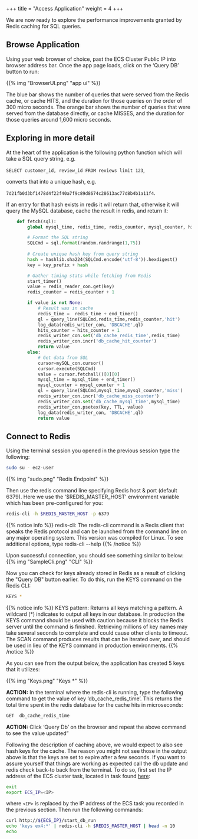+++
title = "Access Application"
weight = 4
+++

We are now ready to explore the performance improvements granted by Redis caching for SQL queries. 

## Browse Application

Using your web browser of choice, past the ECS Cluster Public IP into browser address bar.  Once the app page loads, click on the ‘Query DB’ button to run:

{{% img "BrowserUI.png" "app ui" %}}

The blue bar shows the number of queries that were served from the Redis cache, or cache HITS, and the duration for those queries on the order of 300 micro seconds. The orange bar shows the number of queries that were served from the database directly, or cache MISSES, and the duration for those queries around 1,600 micro seconds.


## Exploring in more detail

At the heart of the application is the following python function which will take a SQL query string, e.g. 

`SELECT customer_id, review_id FROM reviews limit 123`, 

converts that into a unique hash, e.g. 

`7d21fb0d3bf1478d4f22f40a7f9c89d8674c28613ac77d8b4b1a11f4`. 

If an entry for that hash exists in redis it will return that, otherwise it will query the MySQL database, cache the result in redis, and return it:

```python
    def fetch(sql):
        global mysql_time, redis_time, redis_counter, mysql_counter, hits_counter, end_time_value

        # Format the SQL string
        SQLCmd = sql.format(random.randrange(1,75))
        
        # Create unique hash key from query string
        hash = hashlib.sha224(SQLCmd.encode('utf-8')).hexdigest()
        key = key_prefix + hash

        # Gather timing stats while fetching from Redis
        start_timer()
        value = redis_reader_con.get(key)
        redis_counter = redis_counter + 1

        if value is not None:
            # Result was in cache
            redis_time =  redis_time + end_timer()
            ql = query_line(SQLCmd,redis_time,redis_counter,'hit')
            log_data(redis_writer_con, 'DBCACHE',ql)
            hits_counter = hits_counter + 1
            redis_writer_con.set('db_cache_redis_time',redis_time)
            redis_writer_con.incr('db_cache_hit_counter')
            return value
        else:
            # Get data from SQL
            cursor=mySQL_con.cursor()
            cursor.execute(SQLCmd)
            value = cursor.fetchall()[0][0]
            mysql_time = mysql_time + end_timer()
            mysql_counter = mysql_counter + 1
            ql = query_line(SQLCmd,mysql_time,mysql_counter,'miss')
            redis_writer_con.incr('db_cache_miss_counter')
            redis_writer_con.set('db_cache_mysql_time',mysql_time)
            redis_writer_con.psetex(key, TTL, value)
            log_data(redis_writer_con, 'DBCACHE',ql)
            return value    

```

## Connect to Redis

Using the terminal session you opened in the previous session type the following:

```bash
sudo su - ec2-user
```

{{% img "sudo.png" "Redis Endpoint" %}}

Then use the redis command line specifying Redis host & port (default 6379).  Here we use the '$REDIS_MASTER_HOST' environment variable which has been pre-configured for you:

```bash
redis-cli -h $REDIS_MASTER_HOST -p 6379
```

{{% notice info %}}
redis-cli:
The redis-cli command is a Redis client that speaks the Redis protocol and can be launched from the command line on any major operating system. This version was compiled for Linux. To see additional options, type redis-cli --help
{{% /notice %}}


Upon successful connection, you should see something similar to below:
{{% img "SampleCli.png" "CLI" %}}


Now you can check for keys already stored in Redis as a result of clicking the "Query DB" button earlier. To do this, run the KEYS command on the Redis CLI:


```bash
KEYS *
```

{{% notice info %}}
KEYS pattern:
Returns all keys matching a pattern. A wildcard (*) indicates to output all keys in our database. In production the KEYS command should be used with caution because it blocks the Redis server until the command is finished. Retrieving millions of key names may take several seconds to complete and could cause other clients to timeout. The SCAN command produces results that can be iterated over, and should be used in lieu of the KEYS command in production environments.
{{% /notice %}}



As you can see from the output below, the application has created 5 keys that it utilizes:

{{% img "Keys.png" "Keys *" %}}

**ACTION:** In the terminal where the redis-cli is running, type the following command to get the value of key ‘db_cache_redis_time’. This returns the total time spent in the redis database for the cache hits in microseconds:

```bash
GET  db_cache_redis_time
```

**ACTION:** Click ‘Query Db’ on the browser and repeat the above command to see the value updated”



Following the description of caching above, we would expect to also see hash keys for the cache. The reason you might not see those in the output above is that the keys are set to expire after a few seconds. If you want to assure yourself that things are working as expected call the db update and redis check back-to back from the terminal. To do so, first set the IP address of the ECS cluster task, located in task found [here](https://console.aws.amazon.com/ecs/home?region=us-east-1#/clusters/CacheDemoECSService1/tasks):

```bash
exit
export ECS_IP=<IP>
```

where `<IP>` is replaced by the IP address of the ECS task you recorded in the previous section. Then run the following commands:

```bash
curl http://${ECS_IP}/start_db_run
echo 'keys ex4:*' | redis-cli -h $REDIS_MASTER_HOST | head -n 10
echo
```
